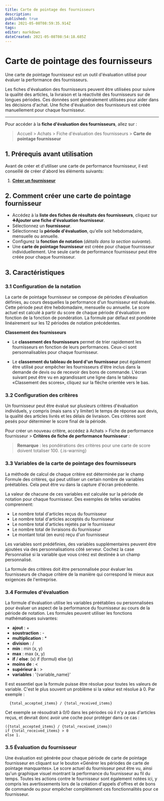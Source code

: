 ```yaml
---
title: Carte de pointage des fournisseurs
description: 
published: true
date: 2021-05-08T08:59:35.914Z
tags: 
editor: markdown
dateCreated: 2021-05-08T08:54:18.685Z
---
```


# Carte de pointage des fournisseurs

Une carte de pointage fournisseur est un outil d'évaluation utilisé pour évaluer la performance des fournisseurs.

Les fiches d'évaluation des fournisseurs peuvent être utilisées pour suivre la qualité des articles, la livraison et la réactivité des fournisseurs sur de longues périodes. Ces données sont généralement utilisées pour aider dans les décisions d'achat. Une fiche d'évaluation des fournisseurs est créée manuellement pour chaque fournisseur.

---

Pour accéder à la **fiche d'évaluation des fournisseurs**, allez sur :

> Accueil > Achats > Fiche d'évaluation des fournisseurs > **Carte de pointage fournisseur**

## 1. Prérequis avant utilisation
Avant de créer et d'utiliser une carte de performance fournisseur, il est conseillé de créer d'abord les éléments suivants:

1. **[Créer un fournisseur](/fr/buying/supplier)**

## 2. Comment créer une carte de pointage fournisseur 
- Accédez à la **liste des fiches de résultats des fournisseurs**, cliquez sur **:heavy_plus_sign:Ajouter une fiche d'évaluation fournisseur**.
- Sélectionnez un **fournisseur**.
- Sélectionnez la **période d'évaluation**, qu'elle soit hebdomadaire, mensuelle ou annuelle.
- Configurez la **fonction de notation** (_détails dans la section suivante_).
- Une **carte de pointage fournisseur** est créée pour chaque fournisseur individuellement. Une seule carte de performance fournisseur peut être créée pour chaque fournisseur.

## 3. Caractéristiques 
### 3.1 Configuration de la notation 

La carte de pointage fournisseur se compose de périodes d'évaluation définies, au cours desquelles la performance d'un fournisseur est évaluée. Cette période peut être hebdomadaire, mensuelle ou annuelle. Le score actuel est calculé à partir du score de chaque période d'évaluation en fonction de la fonction de pondération. La formule par défaut est pondérée linéairement sur les 12 périodes de notation précédentes.
	
**Classement des fournisseurs**

- Le **classement des fournisseurs** permet de trier rapidement les fournisseurs en fonction de leurs performances. Ceux-ci sont personnalisables pour chaque fournisseur.
 
- Le **classement du tableau de bord d'un fournisseur** peut également être utilisé pour empêcher les fournisseurs d'être inclus dans la demande de devis ou de recevoir des bons de commande. L'écran suivant peut être vu en agrandissant une ligne dans le tableau «Classement des scores», cliquez sur la flèche orientée vers le bas.

### 3.2 Configuration des critères

Un fournisseur peut être évalué sur plusieurs critères d'évaluation individuels, y compris (mais sans s'y limiter) le temps de réponse aux devis, la qualité des articles livrés et les délais de livraison. Ces critères sont pesés pour déterminer le score final de la période.

Pour créer un nouveau critère, accédez à Achats > Fiche de performance fournisseur > **Critères de fiche de performance fournisseur** :

> **Remarque** : les pondérations des critères pour une carte de score doivent totaliser 100.
{.is-warning}

### 3.3 Variables de la carte de pointage des fournisseurs

La méthode de calcul de chaque critère est déterminée par le champ Formule des critères, qui peut utiliser un certain nombre de variables préétablies. Cela peut être vu dans la capture d'écran précédente.

La valeur de chacune de ces variables est calculée sur la période de notation pour chaque fournisseur. Des exemples de telles variables comprennent:

- Le nombre total d'articles reçus du fournisseur
- Le nombre total d'articles acceptés du fournisseur
- Le nombre total d'articles rejetés par le fournisseur
- Le nombre total de livraisons du fournisseur
- Le montant total (en euro) reçu d'un fournisseur

Les variables sont prédéfinies, des variables supplémentaires peuvent être ajoutées via des personnalisations côté serveur. Cochez la case Personnalisé si la variable que vous créez est destinée à un champ personnalisé.

La formule des critères doit être personnalisée pour évaluer les fournisseurs de chaque critère de la manière qui correspond le mieux aux exigences de l'entreprise.

### 3.4 Formules d'évaluation

La formule d'évaluation utilise les variables préétablies ou personnalisées pour évaluer un aspect de la performance du fournisseur au cours de la période de notation. Les formules peuvent utiliser les fonctions mathématiques suivantes:

-	**ajout** : +
- **soustraction** : -
- **multiplication** : *
- **division** : /
- **min** : min (x, y)
- **max** : max (x, y)
- **if** / **else**: (x) if (formul) else (y)
- **moins** **de** :  <
- **supérieur** **à** : >
- **variables** : '{variable_name}'

Il est essentiel que la formule puisse être résolue pour toutes les valeurs de variable. C'est le plus souvent un problème si la valeur est résolue à 0. Par exemple : 

```
  {total_accepted_items} / {total_received_items}
```
Cet exemple se résoudrait à 0/0 dans les périodes où il n'y a pas d'articles reçus, et devrait donc avoir une coche pour protéger dans ce cas :

```
({total_accepted_items} / {total_received_items}) 
if {total_received_items} > 0
else 1.
```
### 3.5 Évaluation du fournisseur

Une évaluation est générée pour chaque période de carte de pointage fournisseur en cliquant sur le bouton «Générer les périodes de carte de pointage manquantes». Le score actuel du fournisseur peut être vu, ainsi qu'un graphique visuel montrant la performance du fournisseur au fil du temps. Toutes les actions contre le fournisseur sont également notées ici, y compris les avertissements lors de la création d'appels d'offres et de bons de commande ou pour empêcher complètement ces fonctionnalités pour ce fournisseur.






